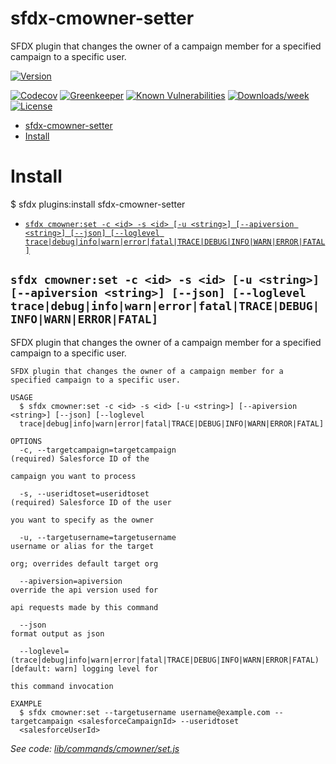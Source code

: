 # sfdx-cmowner-setter

SFDX plugin that changes the owner of a campaign member for a specified campaign to a specific user.

[![Version](https://img.shields.io/npm/v/cmowner-setter.svg)](https://npmjs.org/package/cmowner-setter)

[![Codecov](https://codecov.io/gh/shinchit/sfdx-cmowner-setter/branch/master/graph/badge.svg)](https://codecov.io/gh/shinchit/sfdx-cmowner-setter)
[![Greenkeeper](https://badges.greenkeeper.io/shinchit/sfdx-cmowner-setter.svg)](https://greenkeeper.io/)
[![Known Vulnerabilities](https://snyk.io/test/github/shinchit/sfdx-cmowner-setter/badge.svg)](https://snyk.io/test/github/shinchit/sfdx-cmowner-setter)
[![Downloads/week](https://img.shields.io/npm/dw/cmowner-setter.svg)](https://npmjs.org/package/cmowner-setter)
[![License](https://img.shields.io/npm/l/cmowner-setter.svg)](https://github.com/shinchit/sfdx-cmowner-setter/blob/master/package.json)

<!-- toc -->
* [sfdx-cmowner-setter](#sfdx-cmowner-setter)
* [Install](#install)
<!-- tocstop -->
<!-- install -->
# Install
$ sfdx plugins:install sfdx-cmowner-setter
<!-- usagestop -->
<!-- commands -->
* [`sfdx cmowner:set -c <id> -s <id> [-u <string>] [--apiversion <string>] [--json] [--loglevel trace|debug|info|warn|error|fatal|TRACE|DEBUG|INFO|WARN|ERROR|FATAL]`](#sfdx-cmownerset--c-id--s-id--u-string---apiversion-string---json---loglevel-tracedebuginfowarnerrorfataltracedebuginfowarnerrorfatal)

## `sfdx cmowner:set -c <id> -s <id> [-u <string>] [--apiversion <string>] [--json] [--loglevel trace|debug|info|warn|error|fatal|TRACE|DEBUG|INFO|WARN|ERROR|FATAL]`

SFDX plugin that changes the owner of a campaign member for a specified campaign to a specific user.

```
SFDX plugin that changes the owner of a campaign member for a specified campaign to a specific user.

USAGE
  $ sfdx cmowner:set -c <id> -s <id> [-u <string>] [--apiversion <string>] [--json] [--loglevel 
  trace|debug|info|warn|error|fatal|TRACE|DEBUG|INFO|WARN|ERROR|FATAL]

OPTIONS
  -c, --targetcampaign=targetcampaign                                               (required) Salesforce ID of the
                                                                                    campaign you want to process

  -s, --useridtoset=useridtoset                                                     (required) Salesforce ID of the user
                                                                                    you want to specify as the owner

  -u, --targetusername=targetusername                                               username or alias for the target
                                                                                    org; overrides default target org

  --apiversion=apiversion                                                           override the api version used for
                                                                                    api requests made by this command

  --json                                                                            format output as json

  --loglevel=(trace|debug|info|warn|error|fatal|TRACE|DEBUG|INFO|WARN|ERROR|FATAL)  [default: warn] logging level for
                                                                                    this command invocation

EXAMPLE
  $ sfdx cmowner:set --targetusername username@example.com --targetcampaign <salesforceCampaignId> --useridtoset 
  <salesforceUserId>
```

_See code: [lib/commands/cmowner/set.js](https://github.com/shinchit/sfdx-cmowner-setter/blob/v0.0.2/lib/commands/cmowner/set.js)_
<!-- commandsstop -->
